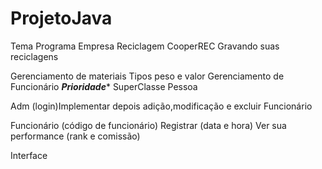 # ProjetoJava

Tema Programa Empresa Reciclagem
CooperREC
Gravando suas reciclagens

Gerenciamento de materiais
Tipos
peso e valor
Gerenciamento de Funcionário ***Prioridade****
	SuperClasse Pessoa

Adm (login)Implementar depois
adição,modificação e excluir Funcionário

Funcionário (código de funcionário)
Registrar (data e hora)
Ver sua performance (rank e comissão)

Interface


